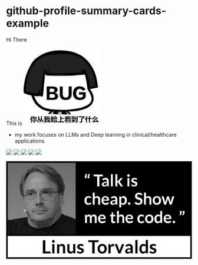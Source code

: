 # github-profile-summary-cards-example

Hi There

This is 
![image](./image/16659741.jpeg)

- my work focuses on LLMs and Deep learning in clinical/healthcare applications


[![](https://raw.githubusercontent.com/bugface/github-profile-summary-cards-example/master/profile-summary-card-output/vue/0-profile-details.svg)](https://github.com/bugface/github-profile-summary-cards)
[![](https://raw.githubusercontent.com/bugface/github-profile-summary-cards-example/master/profile-summary-card-output/vue/1-repos-per-language.svg)](https://github.com/bugface/github-profile-summary-cards) [![](https://raw.githubusercontent.com/bugface/github-profile-summary-cards-example/master/profile-summary-card-output/vue/2-most-commit-language.svg)](https://github.com/bugface/github-profile-summary-cards)
[![](https://raw.githubusercontent.com/bugface/github-profile-summary-cards-example/master/profile-summary-card-output/vue/3-stats.svg)](https://github.com/bugface/github-profile-summary-cards) [![](https://raw.githubusercontent.com/bugface/github-profile-summary-cards-example/master/profile-summary-card-output/vue/4-productive-time.svg)](https://github.com/bugface/github-profile-summary-cards)

![image](./image/showmecode.jpeg)
